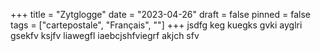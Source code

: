 +++
title = "Zytglogge"
date = "2023-04-26"
draft = false
pinned = false
tags = ["cartepostale", "Français", ""]
+++
jsdfg keg kuegks gvki ayglri gsekfv ksjfv liawegfl iaebcjshfviegrf akjch sfv